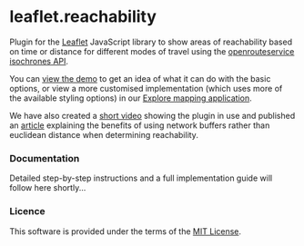 # leaflet.reachability
Plugin for the [Leaflet](https://leafletjs.com) JavaScript library to show areas of reachability based on time or distance for different modes of travel using the [openrouteservice isochrones API](https://openrouteservice.org/documentation/#/reference/isochrones).

You can [view the demo](https://rawgit.com/trafforddatalab/leaflet.reachability/master/leaflet.reachability_example.html) to get an idea of what it can do with the basic options, or view a more customised implementation (which uses more of the available styling options) in our [Explore mapping application](https://www.trafforddatalab.io/maps/explore/).

We have also created a [short video](https://vimeo.com/291529944) showing the plugin in use and published an [article](https://medium.com/@traffordDataLab/out-of-reach-introducing-our-distance-and-travel-time-plugin-859932cb12e5) explaining the benefits of using network buffers rather than euclidean distance when determining reachability.

### Documentation
Detailed step-by-step instructions and a full implementation guide will follow here shortly...

### Licence
This software is provided under the terms of the [MIT License](https://github.com/traffordDataLab/leaflet.reachability/blob/master/LICENSE).
